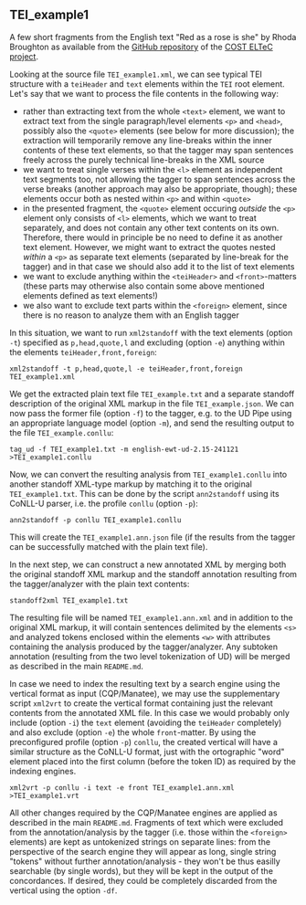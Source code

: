 ## TEI_example1

A few short fragments from the English text "Red as a rose is she" by Rhoda Broughton as available from the [GitHub repository](https://github.com/COST-ELTeC/ELTeC-eng/blob/master/level1/ENG18871_Broughton.xml) of the [COST ELTeC project](https://www.distant-reading.net/eltec/).

Looking at the source file `TEI_example1.xml`, we can see typical TEI structure with a `teiHeader` and `text` elements within the `TEI` root element. Let's say that we want to process the file contents in the following way:

- rather than extracting text from the whole `<text>` element, we want to extract text from the single paragraph/level elements `<p>` and `<head>`, possibly also the `<quote>` elements (see below for more discussion); the extraction will temporarily remove any line-breaks within the inner contents of these text elements, so that the tagger may span sentences freely across the purely technical line-breaks in the XML source
- we want to treat single verses within the `<l>` element as independent text segments too, not allowing the tagger to span sentences across the verse breaks (another approach may also be appropriate, though); these elements occur both as nested within `<p>` and within `<quote>`
- in the presented fragment, the `<quote>` element occuring *outside* the `<p>` element only consists of `<l>` elements, which we want to treat separately, and does not contain any other text contents on its own. Therefore, there would in principle be no need to define it as another text element. However, we might want to extract the quotes nested *within* a `<p>` as separate text elements (separated by line-break for the tagger) and in that case we should also add it to the list of text elements
- we want to exclude anything within the `<teiHeader>` and `<front>`-matters (these parts may otherwise also contain some above mentioned elements defined as text elements!)
- we also want to exclude text parts within the `<foreign>` element, since there is no reason to analyze them with an English tagger

In this situation, we want to run `xml2standoff` with the text elements (option `-t`) specified as `p,head,quote,l` and excluding (option `-e`) anything within the elements `teiHeader,front,foreign`: 

```
xml2standoff -t p,head,quote,l -e teiHeader,front,foreign TEI_example1.xml
```

We get the extracted plain text file `TEI_example.txt` and a separate standoff description of the original XML markup in the file `TEI_example.json`. We can now pass the former file (option `-f`) to the tagger, e.g. to the UD Pipe using an appropriate language model (option `-m`), and send the resulting output to the file `TEI_example.conllu`:

```
tag_ud -f TEI_example1.txt -m english-ewt-ud-2.15-241121 >TEI_example1.conllu
```

Now, we can convert the resulting analysis from `TEI_example1.conllu` into another standoff XML-type markup by matching it to the original `TEI_example1.txt`. This can be done by the script `ann2standoff` using its CoNLL-U parser, i.e. the profile `conllu` (option `-p`):

```
ann2standoff -p conllu TEI_example1.conllu
```

This will create the `TEI_example1.ann.json` file (if the results from the tagger can be successfully matched with the plain text file).

In the next step, we can construct a new annotated XML by merging both the original standoff XML markup and the standoff annotation resulting from the tagger/analyzer with the plain text contents:

```
standoff2xml TEI_example1.txt
```

The resulting file will be named `TEI_example1.ann.xml` and in addition to the original XML markup, it will contain sentences delimited by the elements `<s>` and analyzed tokens enclosed within the elements `<w>` with attributes containing the analysis produced by the tagger/analyzer. Any subtoken annotation (resulting from the two level tokenization of UD) will be merged as described in the main `README.md`.

In case we need to index the resulting text by a search engine using the vertical format as input (CQP/Manatee), we may use the supplementary script `xml2vrt` to create the vertical format containing just the relevant contents from the annotated XML file. In this case we would probably only include (option `-i`) the `text` element (avoiding the `teiHeader` completely) and also exclude (option `-e`) the whole `front`-matter. By using the preconfigured profile (option `-p`) `conllu`, the created vertical will have a similar structure as the CoNLL-U format, just with the ortographic "word" element placed into the first column (before the token ID) as required by the indexing engines.

```
xml2vrt -p conllu -i text -e front TEI_example1.ann.xml >TEI_example1.vrt
```

 All other changes required by the CQP/Manatee engines are applied as described in the main `README.md`. Fragments of text which were excluded from the annotation/analysis by the tagger (i.e. those within the `<foreign>` elements) are kept as untokenized strings on separate lines: from the perspective of the search engine they will appear as long, single string "tokens" without further annotation/analysis - they won't be thus easilly searchable (by single words), but they will be kept in the output of the concordances. If desired, they could be completely discarded from the vertical using the option `-df`.
